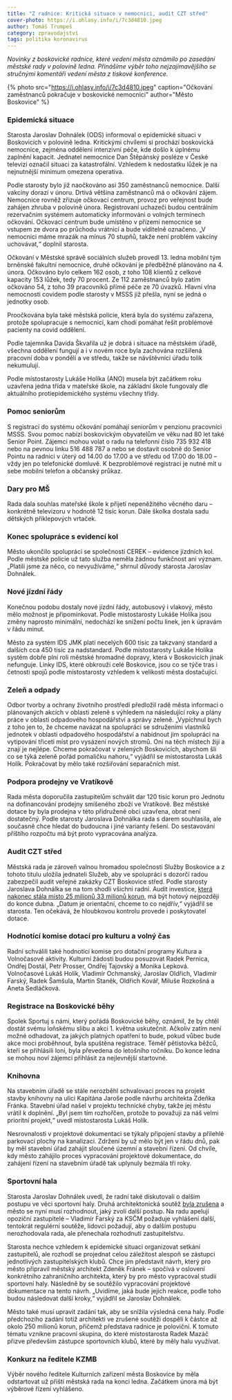 ```yaml
---
title: "Z radnice: Kritická situace v nemocnici, audit CZT střed"
cover-photo: https://i.ohlasy.info/i/7c3d4810.jpeg
author: Tomáš Trumpeš
category: zpravodajství
tags: politika koronavirus
---
```


*Novinky z boskovické radnice, které vedení města oznámilo po zasedání městské rady v polovině ledna. Přinášíme výběr toho nejzajímavějšího se stručnými komentáři vedení města z tiskové konference.*

{% photo src="https://i.ohlasy.info/i/7c3d4810.jpeg" caption="Očkování zaměstnanců pokračuje v boskovické nemocnici" author="Město Boskovice" %}

### Epidemická situace

Starosta Jaroslav Dohnálek (ODS) informoval o epidemické situaci v Boskovicích v polovině ledna. Kritickými chvílemi si prochází boskovická nemocnice, zejména oddělení intenzivní péče, kde došlo k úplnému zaplnění kapacit. Jednatel nemocnice Dan Štěpánský posléze v České televizi označil situaci za katastrofální. Vzhledem k nedostatku lůžek je na nejnutnější minimum omezena operativa.

Podle starosty bylo již naočkováno asi 350 zaměstnanců nemocnice. Další vakcíny dorazí v únoru. Drtivá většina zaměstnanců má o očkování zájem. Nemocnice rovněž zřizuje očkovací centrum, provoz pro veřejnost bude zahájen zhruba v polovině února. Registrovaní uchazeči budou centrálním rezervačním systémem automaticky informováni o volných termínech očkování. Očkovací centrum bude umístěno v přízemí nemocnice se vstupem ze dvora po průchodu vrátnicí a bude viditelně označeno. „V nemocnici máme mrazák na mínus 70 stupňů, takže není problém vakcíny uchovávat,“ doplnil starosta.

Očkování v Městské správě sociálních služeb provedl 13. ledna mobilní tým brněnské fakultní nemocnice, druhé očkování je předběžně plánováno na 4. února. Očkováno bylo celkem 162 osob, z toho 108 klientů z celkové kapacity 153 lůžek, tedy 70 procent. Ze 112 zaměstnanců bylo zatím očkováno 54, z toho 39 pracovníků přímé péče ze 70 úvazků. Hlavní vlna nemocnosti covidem podle starosty v MSSS již přešla, nyní se jedná o jednotky osob.

Proočkována byla také městská policie, která byla do systému zařazena, protože spolupracuje s nemocnicí, kam chodí pomáhat řešit problémové pacienty na covid oddělení.

Podle tajemníka Davida Škvařila už je dobrá i situace na městském úřadě, všechna oddělení fungují a i v novém roce byla zachována rozšířená pracovní doba v pondělí a ve středu, takže se návštěvníci úřadu tolik nekumulují.

Podle místostarosty Lukáše Holíka (ANO) musela být začátkem roku uzavřena jedna třída v mateřské škole, na základní škole fungovaly dle aktuálního protiepidemického systému všechny třídy.

### Pomoc seniorům

S registrací do systému očkování pomáhají seniorům v penzionu pracovníci MSSS. Svou pomoc nabízí boskovickým obyvatelům ve věku nad 80 let také Senior Point. Zájemci mohou volat o radu na telefonní číslo 735 932 418 nebo na pevnou linku 516 488 787 a nebo se dostavit osobně do Senior Pointu na radnici v úterý od 14.00 do 17.00 a ve středu od 17.00 do 18.00 – vždy jen po telefonické domluvě. K bezproblémové registraci je nutné mít u sebe mobilní telefon a občanský průkaz.

### Dary pro MŠ

Rada dala souhlas mateřské škole k přijetí nepeněžitého věcného daru – konkrétně televizoru v hodnotě 12 tisíc korun. Dále školka dostala sadu dětských příklepových vrtaček.

### Konec spolupráce s evidencí kol

Město ukončilo spolupráci se společností CEREK – evidence jízdních kol. Podle městské policie už tato služba neměla žádnou funkčnost ani význam. „Platili jsme za něco, co nevyužíváme,“ shrnul důvody starosta Jaroslav Dohnálek.

### Nové jízdní řády

Konečnou podobu dostaly nové jízdní řády, autobusový i vlakový, město mělo možnost je připomínkovat. Podle místostarosty Lukáše Holíka jsou změny naprosto minimální, nedochází ke snížení počtu linek, jen k úpravám v řádu minut. 

Město za systém IDS JMK platí necelých 600 tisíc za takzvaný standard a dalších cca 450 tisíc za nadstandard. Podle místostarosty Lukáše Holíka systém dobře plní roli městské hromadné dopravy, která v Boskovicích jinak nefunguje. Linky IDS, které obkrouží celé Boskovice, jsou co se týče tras i četnosti spojů podle místostarosty vzhledem k velikosti města dostačující.

### Zeleň a odpady

Odbor tvorby a ochrany životního prostředí předložil radě města informaci o plánovaných akcích v oblasti zeleně s výhledem na následující roky a plány práce v oblasti odpadového hospodářství a správy zeleně. „Vypíchnul bych z toho jen to, že chceme navázat na spolupráci se sdruženími vlastníků jednotek v oblasti odpadového hospodářství a nabídnout jim spolupráci na vytipování třiceti míst pro vysázení nových stromů. Oni na těch místech žijí a znají je nejlépe. Chceme pokračovat v zelených Boskovicích, abychom šli co se týká zeleně pořád pomaličku nahoru,“ vyjádřil se místostarosta Lukáš Holík. Pokračovat by mělo také rozšiřování separačních míst.

### Podpora prodejny ve Vratíkově

Rada města doporučila zastupitelům schválit dar 120 tisíc korun pro Jednotu na dofinancování prodejny smíšeného zboží ve Vratíkově. Bez městské dotace by byla prodejna v této přidružené obci uzavřena, obrat není dostatečný. Podle starosty Jaroslava Dohnálka rada s darem souhlasila, ale současně chce hledat do budoucna i jiné varianty řešení. Do sestavování příštího rozpočtu má být proto vypracována analýza.

### Audit CZT střed

Městská rada je zároveň valnou hromadou společnosti Služby Boskovice a z tohoto titulu uložila jednateli Služeb, aby ve spolupráci s dozorčí radou zabezpečil audit veřejné zakázky CZT Boskovice střed. Podle starosty Jaroslava Dohnálka se na tom shodli všichni radní. Audit investice, [která nakonec stála místo 25 milionů 33 milionů korun](https://ohlasy.info/clanky/2020/12/zastupitelstvo.html), má být hotový nejpozději do konce dubna. „Datum je orientační, chceme to co nejdřív,“ vyjádřil se starosta. Ten očekává, že hloubkovou kontrolu provede i poskytovatel dotace.

### Hodnotící komise dotací pro kulturu a volný čas

Radní schválili také hodnotící komise pro dotační programy Kultura a Volnočasové aktivity. Kulturní žádosti budou posuzovat Radek Pernica, Ondřej Dostál, Petr Prosser, Ondřej Tajovský a Monika Lepková. Volnočasové Lukáš Holík, Vladimír Ochmanský, Jaroslav Oldřich, Vladimír Farský, Radek Šamšula, Martin Staněk, Oldřich Kovář, Miluše Rozkošná a Aneta Sedláčková.

### Registrace na Boskovické běhy

Spolek Sportuj s námi, který pořádá Boskovické běhy, oznámil, že by chtěl dostát svému loňskému slibu a akci 1. května uskutečnit. Ačkoliv zatím není možné odhadovat, za jakých platných opatření to bude, pokud vůbec bude akce moci proběhnout, byla spuštěna registrace. Téměř pětistovka běžců, kteří se přihlásili loni, byla převedena do letošního ročníku. Do konce ledna se mohou noví zájemci přihlásit za nejlevnější startovné.

### Knihovna

Na stavebním úřadě se stále nerozběhl schvalovací proces na projekt stavby knihovny na ulici Kapitána Jaroše podle návrhu architekta Zdeňka Fránka. Stavební úřad našel v projektu technické chyby, takže jej městu vrátil k doplnění. „Byl jsem tím rozhořčen, protože to považuji za náš velmi prioritní projekt,“ uvedl místostarosta Lukáš Holík.

Nesrovnalosti v projektové dokumentaci se týkaly připojení stavby a přilehlé parkovací plochy na kanalizaci.  Zdržení by už mělo být jen v řádu dnů, pak by měl stavební úřad zahájit sloučené územní a stavební řízení. Od chvíle, kdy město zahájilo proces vypracování projektové dokumentace, do zahájení řízení na stavebním úřadě tak uplynuly bezmála tři roky.

### Sportovní hala

Starosta Jaroslav Dohnálek uvedl, že radní také diskutovali o dalším postupu ve věci sportovní haly. Druhá architektonická soutěž [byla zrušena](https://ohlasy.info/clanky/2020/12/soutez-zrusena.html) a město se nyní musí rozhodnout, jaký zvolí další postup. Na radu apelují opoziční zastupitelé – Vladimír Farský za KSČM požaduje vyhlášení další, tentokrát regulérní soutěže, lidovci požadují, aby o dalším postupu nerozhodovala rada, ale přenechala rozhodnutí zastupitelstvu.

Starosta nechce vzhledem k epidemické situaci organizovat setkání zastupitelů, ale rozhodl se projednat celou záležitost alespoň se zástupci jednotlivých zastupitelských klubů. Chce jim představit návrh, který pro město připravil městský architekt Zdeněk Fránek – spočívá v oslovení konkrétního zahraničního architekta, který by pro město vypracoval studii sportovní haly. Následně by se soutěžilo vypracování projektové dokumentace na tento návrh. „Uvidíme, jaká bude jejich reakce, podle toho budou následovat další kroky,“ vyjádřil se Jaroslav Dohnálek. 

Město také musí upravit zadání tak, aby se snížila výsledná cena haly. Podle předchozího zadání totiž architekti ve zrušené soutěži dospěli k částce až okolo 250 milionů korun, přičemž představa radnice je poloviční. K tomuto tématu vznikne pracovní skupina, do které místostarosta Radek Mazáč přizve především zástupce sportovních klubů, které by měly halu využívat.

### Konkurz na ředitele KZMB

Výběr nového ředitele Kulturních zařízení města Boskovice by měla odstartovat už příští městská rada na konci ledna. Začátkem února má být výběrové řízení vyhlášeno.
